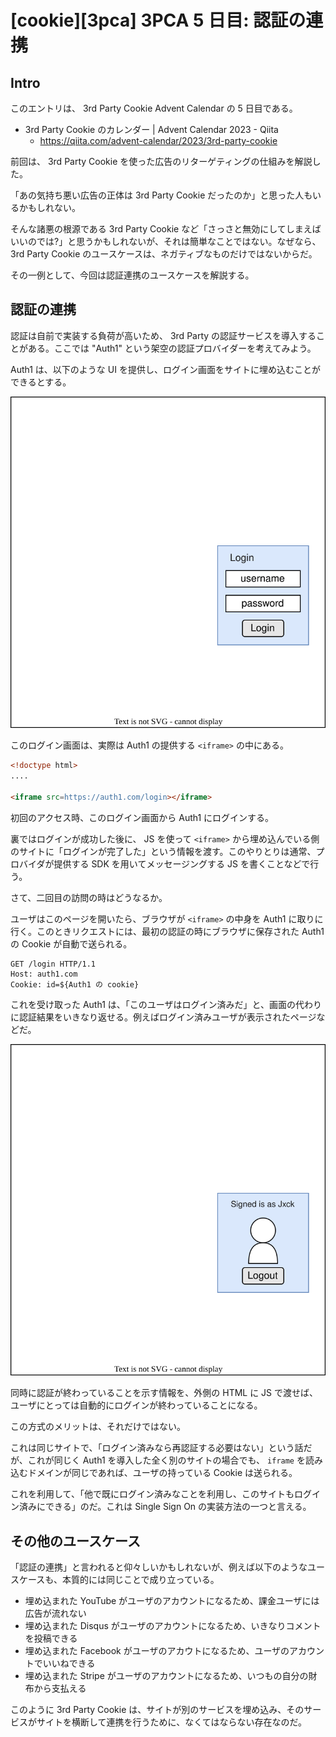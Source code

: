 # [cookie][3pca] 3PCA 5 日目: 認証の連携

## Intro

このエントリは、 3rd Party Cookie Advent Calendar の 5 日目である。

- 3rd Party Cookie のカレンダー | Advent Calendar 2023 - Qiita
  - https://qiita.com/advent-calendar/2023/3rd-party-cookie

前回は、 3rd Party Cookie を使った広告のリターゲティングの仕組みを解説した。

「あの気持ち悪い広告の正体は 3rd Party Cookie だったのか」と思った人もいるかもしれない。

そんな諸悪の根源である 3rd Party Cookie など「さっさと無効にしてしまえばいいのでは?」と思うかもしれないが、それは簡単なことではない。なぜなら、3rd Party Cookie のユースケースは、ネガティブなものだけではないからだ。

その一例として、今回は認証連携のユースケースを解説する。


## 認証の連携

認証は自前で実装する負荷が高いため、 3rd Party の認証サービスを導入することがある。ここでは "Auth1" という架空の認証プロバイダーを考えてみよう。

Auth1 は、以下のような UI を提供し、ログイン画面をサイトに埋め込むことができるとする。

![iframe で埋め込まれた認証](embedded-login.drawio.svg#380x400)

このログイン画面は、実際は Auth1 の提供する `<iframe>` の中にある。

```html
<!doctype html>
....

<iframe src=https://auth1.com/login></iframe>
```

初回のアクセス時、このログイン画面から Auth1 にログインする。

裏ではログインが成功した後に、 JS を使って `<iframe>` から埋め込んでいる側のサイトに「ログインが完了した」という情報を渡す。このやりとりは通常、プロバイダが提供する SDK を用いてメッセージングする JS を書くことなどで行う。

さて、二回目の訪問の時はどうなるか。

ユーザはこのページを開いたら、ブラウザが `<iframe>` の中身を Auth1 に取りに行く。このときリクエストには、最初の認証の時にブラウザに保存された Auth1 の Cookie が自動で送られる。

```http
GET /login HTTP/1.1
Host: auth1.com
Cookie: id=${Auth1 の cookie}
```

これを受け取った Auth1 は、「このユーザはログイン済みだ」と、画面の代わりに認証結果をいきなり返せる。例えばログイン済みユーザが表示されたページなどだ。

![ログイン済みと表示された UI](embedded-logged-in.drawio.svg#380x400)

同時に認証が終わっていることを示す情報を、外側の HTML に JS で渡せば、ユーザにとっては自動的にログインが終わっていることになる。

この方式のメリットは、それだけではない。

これは同じサイトで、「ログイン済みなら再認証する必要はない」という話だが、これが同じく Auth1 を導入した全く別のサイトの場合でも、 `iframe` を読み込むドメインが同じであれば、ユーザの持っている Cookie は送られる。

これを利用して、「他で既にログイン済みなことを利用し、このサイトもログイン済みにできる」のだ。これは Single Sign On の実装方法の一つと言える。


## その他のユースケース

「認証の連携」と言われると仰々しいかもしれないが、例えば以下のようなユースケースも、本質的には同じことで成り立っている。

- 埋め込まれた YouTube がユーザのアカウントになるため、課金ユーザには広告が流れない
- 埋め込まれた Disqus がユーザのアカウントになるため、いきなりコメントを投稿できる
- 埋め込まれた Facebook がユーザのアカウトになるため、ユーザのアカウントでいいねできる
- 埋め込まれた Stripe がユーザのアカウントになるため、いつもの自分の財布から支払える

このように 3rd Party Cookie は、サイトが別のサービスを埋め込み、そのサービスがサイトを横断して連携を行うために、なくてはならない存在なのだ。